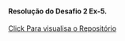 #### Resolução do Desafio 2 Ex-5.
[Click Para visualisa o Repositório](https://github.com/theolkj2/desafio-unialfa-nivel02-ex5)